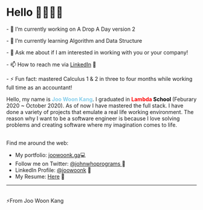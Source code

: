 
<!--
**joowoonk/joowoonk** is a ✨ _special_ ✨ repository because its `README.md` (this file) appears on your GitHub profile.
-->






<h1 style="font-weight: bold">
Hello <span>👋🏼👨‍💻</span>
</h1>

<p>- 🔭 I’m currently working on A Drop A Day version 2</p>
<p>- 🌱 I’m currently learning Algorithm and Data Structure</p>
<!--- 👯 I’m looking to collaborate on 
- 🤔 I’m looking for help with ...-->
<p>- 💬 Ask me about if I am interested in working with you or your company!</p>
<p>- 📫 How to reach me via <a target="_blank" href="https://www.linkedin.com/in/joowoonk/">LinkedIn</a> 📄</p> 
<p>- ⚡ Fun fact: mastered Calculus 1 & 2 in three to four months while working full time as an accountant!</p>

<p>    Hello, my name is <strong style="color: skyblue"> Joo Woon Kang</strong>. I graduated in <strong style="color: red">Lambda</strong><strong style="color:black"> School </strong> (Feburary 2020 ~ October 2020). As of now I have mastered the full stack. I have done a variety of projects that emulate a real life working environment. The reason why I want to be a software engineer is because I love solving problems and creating software where my imagination comes to life.
</p>
<br/>
Find me around the web:
<ul>
    <li>My portfolio: <a target="_blank" href="https://www.joowoonk.ga">joowoonk.ga</a>💻</li>
<li>Follow me on Twitter: <a target="_blank" href="https://twitter.com/johnwhoprograms">
    @johnwhoprograms </a> 💙
    <li>LinkedIn Profile: <a target="_blank" href="https://www.linkedin.com/in/joowoonk/">@joowoonk</a> 📄 </li>
    <li>My Resume: <a target="_blank" href="https://drive.google.com/file/d/1SMfAylPnbsnbL_FfRlCC7QfGmS7ccZVG/view">Here</a> 🤺 </li>
</ul>

<hr/>
<br>
<span>⚡From Joo Woon Kang</span>

